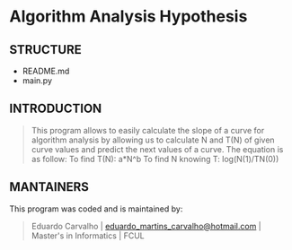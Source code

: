 # Algorithm Analysis Hypothesis

STRUCTURE
---------------
- README.md
- main.py

INTRODUCTION
---------------

> This program allows to easily calculate the slope of a curve for algorithm analysis
> by allowing us to calculate 	N and T(N) of given curve values and predict the 
> next values of a curve. The equation is as follow: 
> To find T(N): a*N^b
> To find N knowing T: log(N(1)/TN(0))

MANTAINERS
---------------

This program was coded and is maintained by:
> Eduardo Carvalho | eduardo_martins_carvalho@hotmail.com | Master's in Informatics | FCUL
